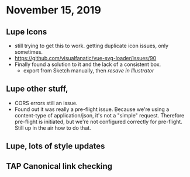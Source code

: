 # November 15, 2019

## Lupe Icons
- still trying to get this to work. getting duplicate icon issues, only sometimes. 
- https://github.com/visualfanatic/vue-svg-loader/issues/90
- Finally found a solution to it and the lack of a consistent box.
  - export from Sketch manually, then _resave in Illustrator_

## Lupe other stuff, 
- CORS errors still an issue. 
- Found out it was really a pre-flight issue. Because we're using a content-type of application/json, it's not a "simple" request. Therefore pre-flight is initiated, but we're not configured correctly for pre-flight. Still up in the air how to do that.

## Lupe, lots of style updates

## TAP Canonical link checking
